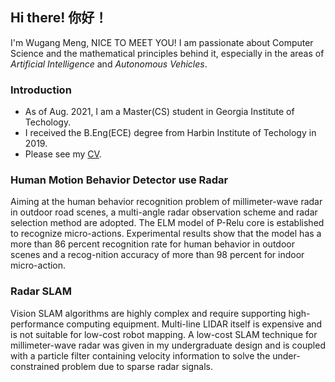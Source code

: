 ## Hi there! 你好！
I'm Wugang Meng, NICE TO MEET YOU!
I am passionate about Computer Science and the mathematical principles behind it, especially in the areas of *Artificial Intelligence* and *Autonomous Vehicles*.

### Introduction
+ As of Aug. 2021, I am a Master(CS) student in Georgia Institute of Techology.
+ I received the B.Eng(ECE) degree from Harbin Institute of Techology in 2019.
+ Please see my [CV](main.pdf).

### Human Motion Behavior Detector use Radar
Aiming at the human behavior recognition problem of millimeter-wave radar in outdoor road scenes, a multi-angle radar observation scheme and radar selection method are adopted. The ELM model of P-Relu core is established to recognize micro-actions. Experimental results show that the model has a more than 86 percent recognition rate for human behavior in outdoor scenes and a recog-nition accuracy of more than 98 percent for indoor micro-action.


### Radar SLAM
Vision SLAM algorithms are highly complex and require supporting high-performance computing equipment. Multi-line LIDAR itself is expensive and is not suitable for low-cost robot mapping. A low-cost SLAM technique for millimeter-wave radar was given in my undergraduate design and is coupled with a particle filter containing velocity information to solve the under-constrained problem due to sparse radar signals.


